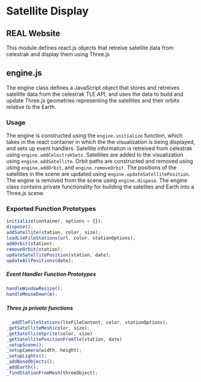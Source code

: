 # Satellite Display
## REAL Website

This module defines react.js objects that retreive satellite data from celestrak and display them using Three.js

## engine.js

The engine class defines a JavaScript object that stores and retreives satellite data from the celestrak TLE API, and uses the data to build and update Three.js geometries representing the satellites and their orbits relative to the Earth.

### Usage

The engine is constructed using the `engine.initialize` function, which takes in the react container in which the the visualization is being displayed, and sets up event handlers. Satellite information is retreived from celestrak using `engine.addCelestrakSets`. Satellites are added to the visualization using `engine.addSatellite`. Orbit paths are constructed and removed using using `engine.addOrbit`, and `engine.removeOrbit`. The positions of the satellites in the scene are updated using `engine.updateSatellitePosition`. The engine is removed from the scene using `engine.dispose`. The engine class contains private functionality for building the satelites and Earth into a Three.js scene.

### Exported Function Prototypes

```js
initialize(container, options = {});
dispose();
addSatellite(station, color, size);
loadLteFileStations(url, color, stationOptions);
addOrbit(station);
removeOrbit(station);
updateSatellitePosition(station, date);
updateAllPositions(date);
```

##### Event Handler Function Prototypes

```js
handleWindowResize();
handleMouseDown(e);
```

##### Three.js private functions

```js
 _addTleFileStations(lteFileContent, color, stationOptions);
_getSatelliteMesh(color, size);
_getSatelliteSprite(color, size)
_getSatellitePositionFromTle(station, date)
_setupScene();
_setupCamera(width, height);
_setupLights();
_addBaseObjects();
_addEarth();
_findStationFromMesh(threeObject);
```

